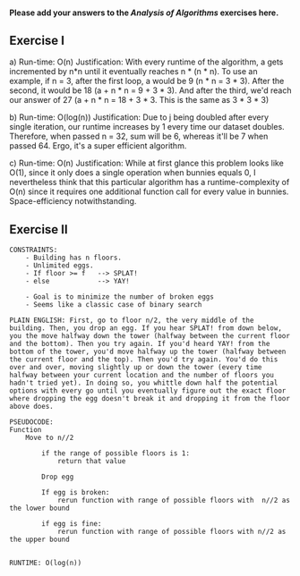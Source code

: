 #### Please add your answers to the ***Analysis of  Algorithms*** exercises here.

## Exercise I

a)
    Run-time: O(n)
    Justification: With every runtime of the algorithm, a gets incremented by n*n until it eventually reaches n * (n * n). To use an example, if n = 3, after the first loop, a would be 9 (n * n = 3 * 3). After the second, it would be 18 (a + n * n = 9 + 3 * 3). And after the third, we'd reach our answer of 27 (a + n * n = 18 + 3 * 3. This is the same as 3 * 3 * 3)


b) 
    Run-time: O(log(n))
    Justification: Due to j being doubled after every single iteration, our runtime increases by 1 every time our dataset doubles. Therefore, when passed n = 32, sum will be 6, whereas it'll be 7 when passed 64. Ergo, it's a super efficient algorithm.


c)
    Run-time: O(n)
    Justification: While at first glance this problem looks like O(1), since it only does a single operation when bunnies equals 0, I nevertheless think that this particular algorithm has a runtime-complexity of O(n) since it requires one additional function call for every value in bunnies. Space-efficiency notwithstanding.

## Exercise II
    CONSTRAINTS:
        - Building has n floors.
        - Unlimited eggs.
        - If floor >= f   --> SPLAT!
        - else            --> YAY!

        - Goal is to minimize the number of broken eggs
        - Seems like a classic case of binary search

    PLAIN ENGLISH: First, go to floor n/2, the very middle of the building. Then, you drop an egg. If you hear SPLAT! from down below, you the move halfway down the tower (halfway between the current floor and the bottom). Then you try again. If you'd heard YAY! from the bottom of the tower, you'd move halfway up the tower (halfway between the current floor and the top). Then you'd try again. You'd do this over and over, moving slightly up or down the tower (every time halfway between your current location and the number of floors you hadn't tried yet). In doing so, you whittle down half the potential options with every go until you eventually figure out the exact floor where dropping the egg doesn't break it and dropping it from the floor above does.

    PSEUDOCODE:
    Function
        Move to n//2

            if the range of possible floors is 1:
                return that value

            Drop egg
            
            If egg is broken:
                rerun function with range of possible floors with  n//2 as the lower bound

            if egg is fine:
                rerun function with range of possible floors with n//2 as the upper bound


    RUNTIME: O(log(n))
